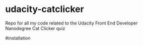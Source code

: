 # udacity-catclicker
Repo for all my code related to the Udacity Front End Developer Nanodegree Cat Clicker quiz

#installation